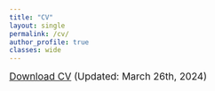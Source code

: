 ```yaml
---
title: "CV"
layout: single
permalink: /cv/
author_profile: true
classes: wide
---
```

  
  <span style="font-size:13pt;">[Download CV](https://seunghunlee918.github.io/cv/CV_shl.pdf) (Updated: March 26th, 2024) </span>
